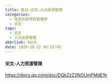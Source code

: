 ```yaml
---
title: 笔记-论文-人力资源管理
categories:
  - 信息系统项目管理师
  - 论文
tags:
  - 论文
  - 人力资源管理
abbrlink: 9bc0
date: 2020-10-22 00:23:45
---
```


#### 论文-人力资源管理

<https://docs.qq.com/doc/DQkZzZ2NOUmFMdE1h>
